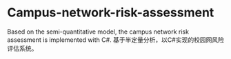 # Campus-network-risk-assessment
Based on the semi-quantitative model, the campus network risk assessment is implemented with C#.
基于半定量分析，以C#实现的校园网风险评估系统。
